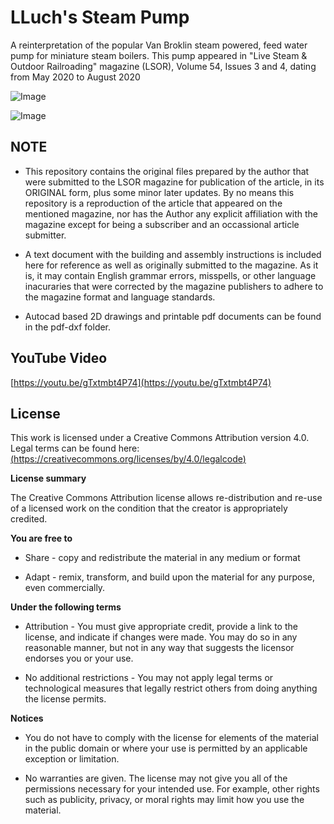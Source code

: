 # LLuch's Steam Pump

A reinterpretation of the popular Van Broklin steam powered, feed water pump for miniature steam boilers. This pump appeared in "Live Steam & Outdoor Railroading" magazine (LSOR), Volume 54, Issues 3 and 4, dating from May 2020 to August 2020 

![Image](https://raw.github.com/John-Lluch/SteamPump/master/Illustration01-SectionView.jpg)

![Image](https://raw.github.com/John-Lluch/SteamPump/master/Photo01-FinishedPump.jpg)

## NOTE

* This repository contains the original files prepared by the author that were submitted to the LSOR magazine for publication of the article, in its ORIGINAL form, plus some minor later updates. By no means this repository is a reproduction of the article that appeared on the mentioned magazine, nor has the Author any explicit affiliation with the magazine except for being a subscriber and an occassional article submitter. 

* A text document with the building and assembly instructions is included here for reference as well as originally submitted to the magazine. As it is, it may contain English grammar errors, misspells, or other language inacuraries that were corrected by the magazine publishers to adhere to the magazine format and language standards.

* Autocad based 2D drawings and printable pdf documents can be found in the pdf-dxf folder.


## YouTube Video

[https://youtu.be/gTxtmbt4P74](https://youtu.be/gTxtmbt4P74)

	
## License

This work is licensed under a Creative Commons Attribution version 4.0. Legal terms can be found here: [(https://creativecommons.org/licenses/by/4.0/legalcode)](https://creativecommons.org/licenses/by/4.0/legalcode)

**License summary**

The Creative Commons Attribution license allows re-distribution and re-use of a licensed work on the condition that the creator is appropriately credited.

**You are free to**

* Share - copy and redistribute the material in any medium or format

* Adapt - remix, transform, and build upon the material for any purpose, even commercially.

**Under the following terms**

* Attribution - You must give appropriate credit, provide a link to the license, and indicate if changes were made. You may do so in any reasonable manner, but not in any way that suggests the licensor endorses you or your use.

* No additional restrictions - You may not apply legal terms or technological measures that legally restrict others from doing anything the license permits.

**Notices**

* You do not have to comply with the license for elements of the material in the public domain or where your use is permitted by an applicable exception or limitation. 

* No warranties are given. The license may not give you all of the permissions necessary for your intended use. For example, other rights such as publicity, privacy, or moral rights may limit how you use the material.
